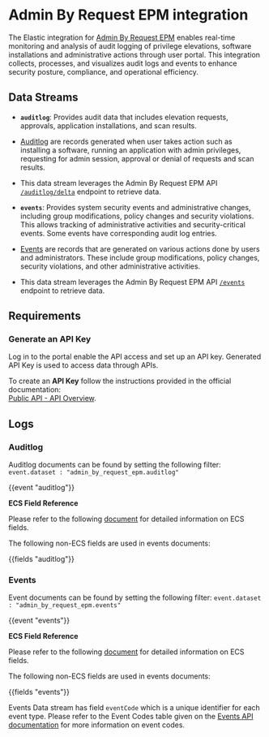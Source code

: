 # Admin By Request EPM integration

The Elastic integration for [Admin By Request EPM](https://www.adminbyrequest.com/en/endpoint-privilege-management) enables real-time monitoring and analysis of audit logging of privilege elevations, software installations and administrative actions through user portal. This integration collects, processes, and visualizes audit logs and events to enhance security posture, compliance, and operational efficiency.

## Data Streams

- **`auditlog`**: Provides audit data that includes elevation requests, approvals, application installations, and scan results.
- [Auditlog](https://www.adminbyrequest.com/en/docs/auditlog-api) are records generated when user takes action such as installing a software, running an application with admin privileges, requesting for admin session, approval or denial of requests and scan results.
- This data stream leverages the Admin By Request EPM API [`/auditlog/delta`](https://www.adminbyrequest.com/en/docs/auditlog-api#:~:text=throttle%20your%20account-,Delta%20Data,-To%20avoid%20having) endpoint to retrieve data.

- **`events`**: Provides system security events and administrative changes, including group modifications, policy changes and security violations. This allows tracking of administrative activities and security-critical events. Some events have corresponding audit log entries.
- [Events](https://www.adminbyrequest.com/en/docs/events-api) are records that are generated on various actions done by users and administrators. These include group modifications, policy changes, security violations, and other administrative activities.
- This data stream leverages the Admin By Request EPM API [`/events`](https://www.adminbyrequest.com/en/docs/events-api) endpoint to retrieve data.

## Requirements

### Generate an API Key

Log in to the portal enable the API access and set up an API key. Generated API Key is used to access data through APIs. 

To create an **API Key** follow the instructions provided in the official documentation:  
[Public API - API Overview](https://www.adminbyrequest.com/en/docs/api-overview).

## Logs

### Auditlog

Auditlog documents can be found by setting the following filter: 
`event.dataset : "admin_by_request_epm.auditlog"`

{{event "auditlog"}}

    
**ECS Field Reference**

Please refer to the following [document](https://www.elastic.co/guide/en/ecs/current/ecs-field-reference.html) for detailed information on ECS fields.

The following non-ECS fields are used in events documents:

{{fields "auditlog"}}


### Events

Event documents can be found by setting the following filter: 
`event.dataset : "admin_by_request_epm.events"`

{{event "events"}}
    
**ECS Field Reference**

Please refer to the following [document](https://www.elastic.co/guide/en/ecs/current/ecs-field-reference.html) for detailed information on ECS fields.

The following non-ECS fields are used in events documents:

{{fields "events"}}

Events Data stream has field `eventCode` which is a unique identifier for each event type. Please refer to the Event Codes table given on the [Events API documentation](https://www.adminbyrequest.com/en/docs/events-api) for more information on event codes.